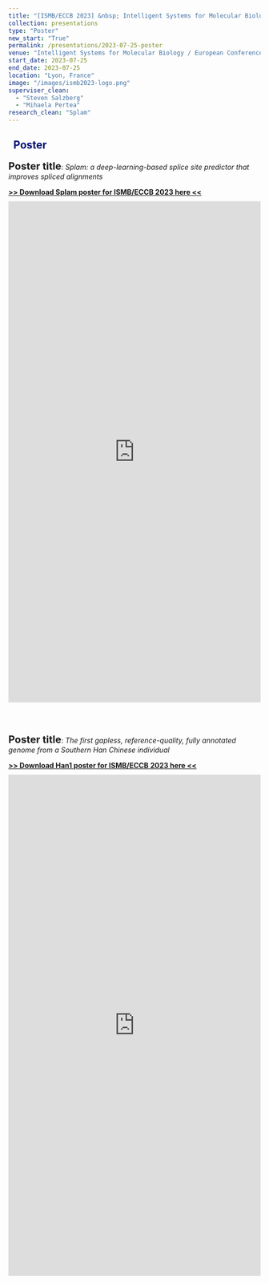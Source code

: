 ```yaml
---
title: "[ISMB/ECCB 2023] &nbsp; Intelligent Systems for Molecular Biology / European Conference on Computational Biology 2023"
collection: presentations
type: "Poster"
new_start: "True"
permalink: /presentations/2023-07-25-poster
venue: "Intelligent Systems for Molecular Biology / European Conference on Computational Biology (ISMB/ECCB 2023)"
start_date: 2023-07-25
end_date: 2023-07-25
location: "Lyon, France"
image: "/images/ismb2023-logo.png"
superviser_clean:
  - "Steven Salzberg"
  - "Mihaela Pertea"
research_clean: "Splam"
---
```


<h2 style="color: #000f70"> <i class="fas fa-dot-circle" style="font-size:18px;"></i> &nbsp;&nbsp;Poster </h2>

<b style="font-size:15pt">Poster title</b>: <i>Splam: a deep-learning-based splice site predictor that improves spliced alignments</i>

<div id="content_cv_pdf">
  <a href="https://storage.googleapis.com/storage.khchao.com/JHU%20PhD/ISMB-ECCB2023/splam_poster_ismb.pdf" target="_blan"><b> >> Download Splam poster for ISMB/ECCB 2023 here << </b></a>
  <p style="margin-top:10px">
    <iframe src="https://storage.googleapis.com/storage.khchao.com/JHU%20PhD/ISMB-ECCB2023/splam_poster_ismb.pdf" width="100%" height="1000" style="border:none;" scrolling="no"></iframe>
  </p>
</div>

<br>
<br>

<b style="font-size:15pt">Poster title</b>: <i>The first gapless, reference-quality, fully annotated genome from a Southern Han Chinese individual</i>

<div id="content_cv_pdf">
  <a href="https://storage.googleapis.com/storage.khchao.com/JHU%20PhD/ISMB-ECCB2023/Han1_poster_ismb.pdf" target="_blan"><b> >> Download Han1 poster for ISMB/ECCB 2023 here << </b></a>
  <p style="margin-top:10px">
    <iframe src="https://storage.googleapis.com/storage.khchao.com/JHU%20PhD/ISMB-ECCB2023/Han1_poster_ismb.pdf" width="100%" height="1000" style="border:none;" scrolling="no"></iframe>
  </p>
</div>
